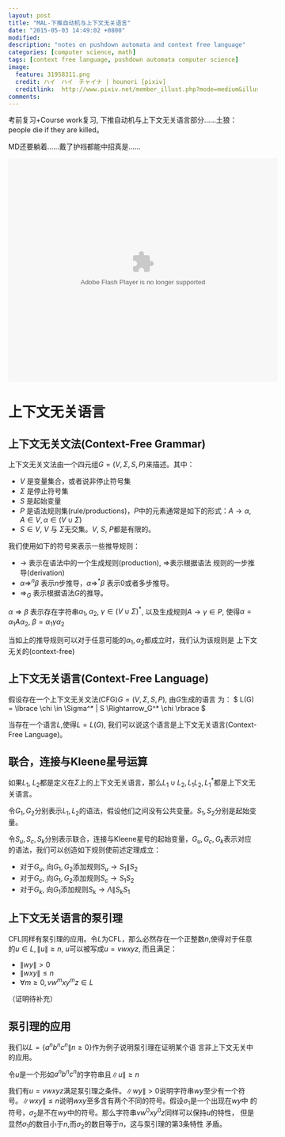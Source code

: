 ```yaml
---
layout: post
title: "MAL-下推自动机与上下文无关语言"
date: "2015-05-03 14:49:02 +0800"
modified: 
description: "notes on pushdown automata and context free language"
categories: [computer science, math]
tags: [context free language, pushdown automata computer science]
image:
  feature: 31958311.png
  credit: ハイ　ハイ　チャイナ | hounori [pixiv]
  creditlink:  http://www.pixiv.net/member_illust.php?mode=medium&illust_id=31958311
comments: 
---
```


考前复习+Course work复习, 下推自动机与上下文无关语言部分……土狼：people die if they are killed。

MD还要躺着……戴了护裆都能中招真是……

<embed height="452" width="544" quality="high" allowfullscreen="true"
type="application/x-shockwave-flash"
src="http://share.acg.tv/flash.swf" flashvars="aid=382643&page=1"
pluginspage="http://www.adobe.com/shockwave/download/download.cgi?P1_Prod_Version=ShockwaveFlash"
/>

# 上下文无关语言

## 上下文无关文法(Context-Free Grammar)

上下文无关文法由一个四元组$G=(V, \Sigma, S, P)$来描述。其中：

* $V$ 是变量集合，或者说非停止符号集
* $\Sigma$ 是停止符号集
* $S$ 是起始变量
* $P$ 是语法规则集(rule/productions)，$P$中的元素通常是如下的形式：$A \to
  \alpha, A \in V, \alpha \in (V \cup \Sigma)$
* $S \in V$, $V$ 与 $\Sigma$无交集。$V$, $S$, $P$都是有限的。

我们使用如下的符号来表示一些推导规则：

* $\to$ 表示在语法中的一个生成规则(production), $\Rightarrow$表示根据语法
  规则的一步推导(derivation)
* $\alpha \Rightarrow^n \beta$ 表示$n$步推导，$\alpha \Rightarrow^*
  \beta$ 表示0或者多步推导。
* $\Rightarrow_G$ 表示根据语法$G$的推导。

$\alpha \Rightarrow \beta$ 表示存在字符串$\alpha_1, \alpha_2$, $\gamma \in (V
\cup \Sigma)^*$, 以及生成规则$A \to \gamma \in P$, 使得$\alpha = \alpha_1 A
\alpha_2$, $\beta = \alpha_1 \gamma \alpha_2$


当如上的推导规则可以对于任意可能的$\alpha_1,\alpha_2$都成立时，我们认为该规则是
上下文无关的(context-free)


## 上下文无关语言(Context-Free Language)

假设存在一个上下文无关文法(CFG)$G=(V, \Sigma, S, P)$, 由$G$生成的语言
为：
$ L(G) = \lbrace \chi \in \Sigma^* \| S \Rightarrow_G^* \chi \rbrace $

当存在一个语言$L$,使得$L = L(G)$, 我们可以说这个语言是上下文无关语言(Context-Free Language)。

## 联合，连接与Kleene星号运算
如果$L_1$, $L_2$都是定义在$\Sigma$上的上下文无关语言，那么$L_1 \cup
L_2, L_1 L_2, L_1^*$都是上下文无关语言。

令$G_1, G_2$分别表示$L_1, L_2$的语法，假设他们之间没有公共变量。$S_1,
S_2$分别是起始变量。

令$S_u, S_c, S_k$分别表示联合，连接与Kleene星号的起始变量，$G_u, G_c,
G_k$表示对应的语法，我们可以创造如下规则使前述定理成立：

* 对于$G_u$, 向$G_1, G_2$添加规则$S_u \to S_1 \| S_2$
* 对于$G_c$, 向$G_1, G_2$添加规则$S_c \to S_1 S_2$
* 对于$G_k$, 向$G_1$添加规则$S_k \to \Lambda \| S_k S_1$

## 上下文无关语言的泵引理

CFL同样有泵引理的应用。令$L$为CFL，那么必然存在一个正整数$n$,使得对于任意的$u
\in L, \| u \| \geq n$, $u$可以被写成$u=vwxyz$, 而且满足：


* $\| wy \| > 0$
* $\| wxy \| \leq n$
* $\forall m \geq 0, vw^mxy^mz \in L$

（证明待补充）

## 泵引理的应用

我们以$L = \lbrace a^nb^nc^n \| n \geq 0 \rbrace$作为例子说明泵引理在证明某个语
言非上下文无关中的应用。



令$u$是一个形如$a^nb^nc^n$的字符串且$\| u \| \geq n$

我们有$u=vwxyz$满足泵引理之条件。$\| wy \| > 0$说明字符串$wy$至少有一个符号。$\|
wxy \| \leq n$说明$wxy$至多含有两个不同的符号。假设$\sigma_1$是一个出现在$wy$中
的符号，$\sigma_2$是不在$wy$中的符号。那么字符串$vw^0xy^0z$同样可以保持$u$的特性，
但是显然$\sigma_1$的数目小于$n$,而$\sigma_2$的数目等于$n$，这与泵引理的第3条特性
矛盾。

